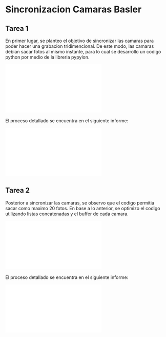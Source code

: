 # Sincronizacion Camaras Basler

## Tarea 1

En primer lugar, se planteo el objetivo de sincronizar las camaras para poder hacer una grabacion tridimencional. De este modo, las camaras debian sacar
fotos al mismo instante, para lo cual se desarrollo un codigo python por medio de la libreria pypylon.

![CODIGO SINCRONIZACION](SINCRONIZACION_CAMARAS.py)

El proceso detallado se encuentra en el siguiente informe:

![SINCRONIZACION CAMARAS](INFORME_1/INFORME_1.pdf)

## Tarea 2

Posterior a sincronizar las camaras, se observo que el codigo permitia sacar como maximo 20 fotos. En base a lo anterior, se optimizo el codigo utilizando listas concatenadas y el buffer de cada camara.

![CODIGO MULTIPLES DISPAROS SINCRONIZADOS](MULTIPLES_DISPAROS_SINCRONIZADOS.py)

El proceso detallado se encuentra en el siguiente informe:

![DISPAROS SINCRONIZADOS](INFORME_2/INFORME_2.pdf)

